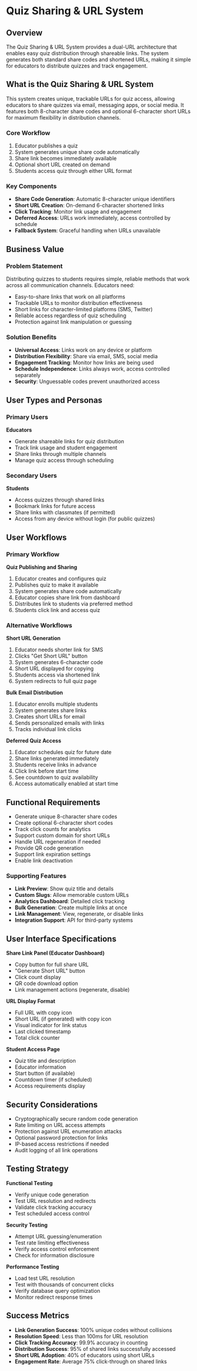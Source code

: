 # Quiz Sharing & URL System

## Overview

The Quiz Sharing & URL System provides a dual-URL architecture that enables easy quiz distribution through shareable links. The system generates both standard share codes and shortened URLs, making it simple for educators to distribute quizzes and track engagement.

## What is the Quiz Sharing & URL System

This system creates unique, trackable URLs for quiz access, allowing educators to share quizzes via email, messaging apps, or social media. It features both 8-character share codes and optional 6-character short URLs for maximum flexibility in distribution channels.

### Core Workflow

1. Educator publishes a quiz
2. System generates unique share code automatically
3. Share link becomes immediately available
4. Optional short URL created on demand
5. Students access quiz through either URL format

### Key Components

- **Share Code Generation**: Automatic 8-character unique identifiers
- **Short URL Creation**: On-demand 6-character shortened links
- **Click Tracking**: Monitor link usage and engagement
- **Deferred Access**: URLs work immediately, access controlled by schedule
- **Fallback System**: Graceful handling when URLs unavailable

## Business Value

### Problem Statement

Distributing quizzes to students requires simple, reliable methods that work across all communication channels. Educators need:
- Easy-to-share links that work on all platforms
- Trackable URLs to monitor distribution effectiveness
- Short links for character-limited platforms (SMS, Twitter)
- Reliable access regardless of quiz scheduling
- Protection against link manipulation or guessing

### Solution Benefits

- **Universal Access**: Links work on any device or platform
- **Distribution Flexibility**: Share via email, SMS, social media
- **Engagement Tracking**: Monitor how links are being used
- **Schedule Independence**: Links always work, access controlled separately
- **Security**: Unguessable codes prevent unauthorized access

## User Types and Personas

### Primary Users

**Educators**
- Generate shareable links for quiz distribution
- Track link usage and student engagement
- Share links through multiple channels
- Manage quiz access through scheduling

### Secondary Users

**Students**
- Access quizzes through shared links
- Bookmark links for future access
- Share links with classmates (if permitted)
- Access from any device without login (for public quizzes)

## User Workflows

### Primary Workflow

**Quiz Publishing and Sharing**
1. Educator creates and configures quiz
2. Publishes quiz to make it available
3. System generates share code automatically
4. Educator copies share link from dashboard
5. Distributes link to students via preferred method
6. Students click link and access quiz

### Alternative Workflows

**Short URL Generation**
1. Educator needs shorter link for SMS
2. Clicks "Get Short URL" button
3. System generates 6-character code
4. Short URL displayed for copying
5. Students access via shortened link
6. System redirects to full quiz page

**Bulk Email Distribution**
1. Educator enrolls multiple students
2. System generates share links
3. Creates short URLs for email
4. Sends personalized emails with links
5. Tracks individual link clicks

**Deferred Quiz Access**
1. Educator schedules quiz for future date
2. Share links generated immediately
3. Students receive links in advance
4. Click link before start time
5. See countdown to quiz availability
6. Access automatically enabled at start time

## Functional Requirements

- Generate unique 8-character share codes
- Create optional 6-character short codes
- Track click counts for analytics
- Support custom domain for short URLs
- Handle URL regeneration if needed
- Provide QR code generation
- Support link expiration settings
- Enable link deactivation

### Supporting Features

- **Link Preview**: Show quiz title and details
- **Custom Slugs**: Allow memorable custom URLs
- **Analytics Dashboard**: Detailed click tracking
- **Bulk Generation**: Create multiple links at once
- **Link Management**: View, regenerate, or disable links
- **Integration Support**: API for third-party systems

## User Interface Specifications

**Share Link Panel (Educator Dashboard)**
- Copy button for full share URL
- "Generate Short URL" button
- Click count display
- QR code download option
- Link management actions (regenerate, disable)

**URL Display Format**
- Full URL with copy icon
- Short URL (if generated) with copy icon
- Visual indicator for link status
- Last clicked timestamp
- Total click counter

**Student Access Page**
- Quiz title and description
- Educator information
- Start button (if available)
- Countdown timer (if scheduled)
- Access requirements display

## Security Considerations

- Cryptographically secure random code generation
- Rate limiting on URL access attempts
- Protection against URL enumeration attacks
- Optional password protection for links
- IP-based access restrictions if needed
- Audit logging of all link operations

## Testing Strategy

**Functional Testing**
- Verify unique code generation
- Test URL resolution and redirects
- Validate click tracking accuracy
- Test scheduled access control

**Security Testing**
- Attempt URL guessing/enumeration
- Test rate limiting effectiveness
- Verify access control enforcement
- Check for information disclosure

**Performance Testing**
- Load test URL resolution
- Test with thousands of concurrent clicks
- Verify database query optimization
- Monitor redirect response times

## Success Metrics

- **Link Generation Success**: 100% unique codes without collisions
- **Resolution Speed**: Less than 100ms for URL resolution
- **Click Tracking Accuracy**: 99.9% accuracy in counting
- **Distribution Success**: 95% of shared links successfully accessed
- **Short URL Adoption**: 40% of educators using short URLs
- **Engagement Rate**: Average 75% click-through on shared links